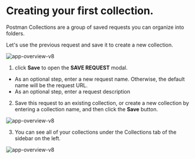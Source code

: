 # Creating your first collection.

Postman Collections are a group of saved requests you can organize into folders.

Let's use the previous request and save it to create a new collection.

<img src="https://i.ibb.co/rch5wzk/app-overview-v8.png" alt="app-overview-v8" border="0">

1. click **Save** to open the **SAVE REQUEST** modal.

- As an optional step, enter a new request name. Otherwise, the default name will be the request URL.
- As an optional step, enter a request description

2. Save this request to an existing collection, or create a new collection by entering a collection name, and then click the **Save** button.

<img src="https://i.ibb.co/fXHfyjY/app-overview-v8.png" alt="app-overview-v8" border="0">

3. You can see all of your collections under the Collections tab of the sidebar on the left.

<img src="https://i.ibb.co/Hg2dc2Y/app-overview-v8.png" alt="app-overview-v8" border="0">
